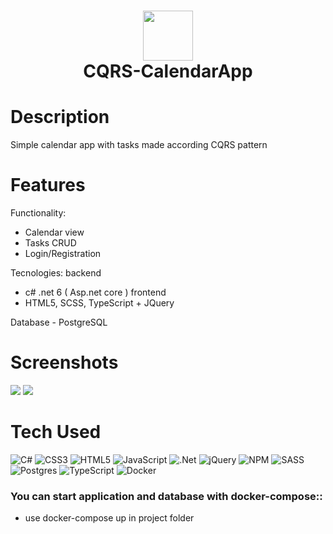 <div align="center">
      <h1> <img src="https://cdn-icons-png.flaticon.com/256/10691/10691802.png" width="80px"><br/>CQRS-CalendarApp</h1>
     </div>


# Description
Simple calendar app with tasks made according CQRS pattern

# Features
Functionality:
- Calendar view
- Tasks CRUD
- Login/Registration

Tecnologies:
backend
- c# .net 6 ( Asp.net core )
frontend
- HTML5, SCSS, TypeScript + JQuery

Database - PostgreSQL
# Screenshots
 <img src="https://i.imgur.com/DvJ4Pnx.png"> <img src="https://i.imgur.com/bCkxFIe.png">
# Tech Used
 ![C#](https://img.shields.io/badge/c%23-%23239120.svg?style=for-the-badge&logo=c-sharp&logoColor=white) ![CSS3](https://img.shields.io/badge/css3-%231572B6.svg?style=for-the-badge&logo=css3&logoColor=white) ![HTML5](https://img.shields.io/badge/html5-%23E34F26.svg?style=for-the-badge&logo=html5&logoColor=white) ![JavaScript](https://img.shields.io/badge/javascript-%23323330.svg?style=for-the-badge&logo=javascript&logoColor=%23F7DF1E) ![.Net](https://img.shields.io/badge/.NET-5C2D91?style=for-the-badge&logo=.net&logoColor=white) ![jQuery](https://img.shields.io/badge/jquery-%230769AD.svg?style=for-the-badge&logo=jquery&logoColor=white) ![NPM](https://img.shields.io/badge/NPM-%23000000.svg?style=for-the-badge&logo=npm&logoColor=white) ![SASS](https://img.shields.io/badge/SASS-hotpink.svg?style=for-the-badge&logo=SASS&logoColor=white) ![Postgres](https://img.shields.io/badge/postgres-%23316192.svg?style=for-the-badge&logo=postgresql&logoColor=white) ![TypeScript](https://img.shields.io/badge/typescript-%23007ACC.svg?style=for-the-badge&logo=typescript&logoColor=white) ![Docker](https://img.shields.io/badge/docker-%230db7ed.svg?style=for-the-badge&logo=docker&logoColor=white)
      
### You can start application and database with docker-compose::
- use docker-compose up in project folder
    

